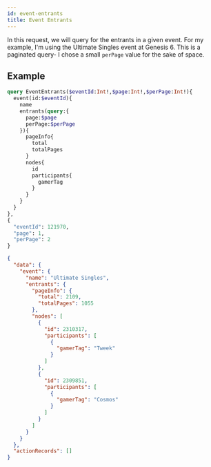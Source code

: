 ```yaml
---
id: event-entrants
title: Event Entrants
---
```


In this request, we will query for the entrants in a given event.
For my example, I'm using the Ultimate Singles event at Genesis 6.
This is a paginated query- I chose a small `perPage` value for the sake of space.

## Example

<!--DOCUSAURUS_CODE_TABS-->

<!--Request-->

```GraphQL
query EventEntrants($eventId:Int!,$page:Int!,$perPage:Int!){
  event(id:$eventId){
    name
    entrants(query:{
      page:$page
      perPage:$perPage
    }){
      pageInfo{
        total
        totalPages
      }
      nodes{
        id
        participants{
          gamerTag
        }
      }
    }
  }
},
{
  "eventId": 121970,
  "page": 1,
  "perPage": 2
}
```

<!--Response-->

```json
{
  "data": {
    "event": {
      "name": "Ultimate Singles",
      "entrants": {
        "pageInfo": {
          "total": 2109,
          "totalPages": 1055
        },
        "nodes": [
          {
            "id": 2310317,
            "participants": [
              {
                "gamerTag": "Tweek"
              }
            ]
          },
          {
            "id": 2309851,
            "participants": [
              {
                "gamerTag": "Cosmos"
              }
            ]
          }
        ]
      }
    }
  },
  "actionRecords": []
}
```

<!--END_DOCUSAURUS_CODE_TABS-->
